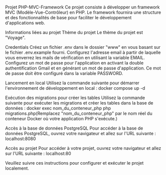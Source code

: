 Projet PHP-MVC-Framework
Ce projet consiste à développer un framework MVC (Modèle-Vue-Contrôleur) en PHP. Le framework fournira une structure et des fonctionnalités de base pour faciliter le développement d'applications web.

Informations liées au projet
Thème du projet
Le thème du projet est "Voyage".

Credentials
Créez un fichier .env dans le dossier "www" en vous basant sur le fichier .env.example fourni.
Configurez l'adresse email à partir de laquelle vous enverrez les mails de vérification en utilisant la variable EMAIL.
Configurez un mot de passe pour l'application en activant la double authentification Gmail et en générant un mot de passe d'application. Ce mot de passe doit être configuré dans la variable PASSWORD.

Lancement en local
Utilisez la commande suivante pour démarrer l'environnement de développement en local : docker compose up -d

Exécution des migrations pour créer les tables
Utilisez la commande suivante pour exécuter les migrations et créer les tables dans la base de données : docker exec nom_du_conteneur_php php migrations.php(Remplacez "nom_du_conteneur_php" par le nom réel du conteneur Docker où votre application PHP s'exécute.)

Accès à la base de données PostgreSQL
Pour accéder à la base de données PostgreSQL, ouvrez votre navigateur et allez sur l'URL suivante : localhost:8080

Accès au projet
Pour accéder à votre projet, ouvrez votre navigateur et allez sur l'URL suivante : localhost:80

Veuillez suivre ces instructions pour configurer et exécuter le projet localement.
